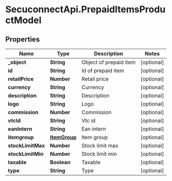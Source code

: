 # SecuconnectApi.PrepaidItemsProductModel

## Properties
Name | Type | Description | Notes
------------ | ------------- | ------------- | -------------
**_object** | **String** | Object of prepaid item | [optional] 
**id** | **String** | Id of prepaid item | [optional] 
**retailPrice** | **Number** | Retail price | [optional] 
**currency** | **String** | Currency | [optional] 
**description** | **String** | Description | [optional] 
**logo** | **String** | Logo | [optional] 
**commission** | **Number** | Commission | [optional] 
**vtcId** | **String** | Vtc id | [optional] 
**eanIntern** | **String** | Ean intern | [optional] 
**itemgroup** | [**ItemGroup**](ItemGroup.md) | Item group | [optional] 
**stockLimitMax** | **Number** | Stock limit max | [optional] 
**stockLimitMin** | **Number** | Stock limit min | [optional] 
**taxable** | **Boolean** | Taxable | [optional] 
**type** | **String** | Type | [optional] 


